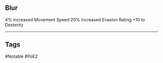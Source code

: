 ## Blur
4% increased Movement Speed
20% increased Evasion Rating
+10 to Dexterity

---
## Tags
#Notable
#PoE2
